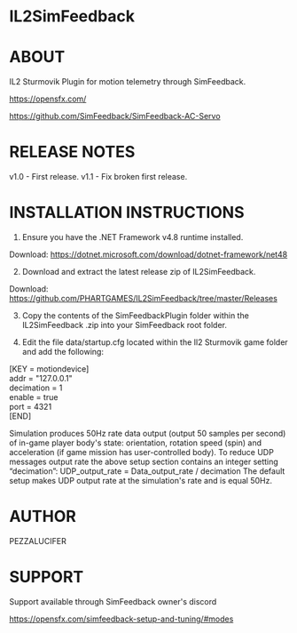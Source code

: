 # IL2SimFeedback


ABOUT
=====
IL2 Sturmovik Plugin for motion telemetry through SimFeedback.

https://opensfx.com/

https://github.com/SimFeedback/SimFeedback-AC-Servo


RELEASE NOTES
=============
v1.0 - First release.
v1.1 - Fix broken first release.

INSTALLATION INSTRUCTIONS 
=========================

1. Ensure you have the .NET Framework v4.8 runtime installed.

Download: https://dotnet.microsoft.com/download/dotnet-framework/net48

2. Download and extract the latest release zip of IL2SimFeedback.

Download: https://github.com/PHARTGAMES/IL2SimFeedback/tree/master/Releases

3. Copy the contents of the SimFeedbackPlugin folder within the IL2SimFeedback .zip into your SimFeedback root folder.

4. Edit the file data/startup.cfg located within the Il2 Sturmovik game folder and add the following:

[KEY = motiondevice]  
addr = "127.0.0.1"  
      decimation = 1  
      enable = true  
      port = 4321  
[END]

Simulation produces 50Hz rate data output (output 50 samples per second) of in-game player
body's state: orientation, rotation speed (spin) and acceleration (if game mission has user-controlled
body). To reduce UDP messages output rate the above setup section contains an integer setting
“decimation”:
UDP_output_rate = Data_output_rate / decimation
The default setup makes UDP output rate  at the simulation's rate and is equal 50Hz.

AUTHOR
======

PEZZALUCIFER


SUPPORT
=======

Support available through SimFeedback owner's discord

https://opensfx.com/simfeedback-setup-and-tuning/#modes
